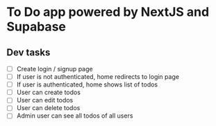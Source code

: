 # To Do app powered by NextJS and Supabase

## Dev tasks

- [ ] Create login / signup page
- [ ] If user is not authenticated, home redirects to login page
- [ ] If user is authenticated, home shows list of todos
- [ ] User can create todos
- [ ] User can edit todos
- [ ] User can delete todos
- [ ] Admin user can see all todos of all users
